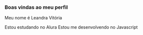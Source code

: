 ### Boas vindas ao meu perfil 
Meu nome é Leandra Vitória 


Estou estudando no Alura
Estou me desenvolvendo no Javascript

